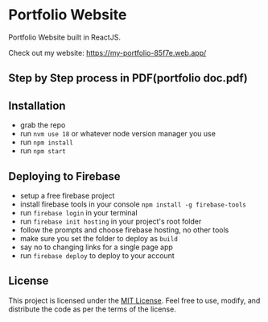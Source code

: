 # Portfolio Website
Portfolio Website built in ReactJS.

Check out my website: https://my-portfolio-85f7e.web.app/

## Step by Step process in PDF(portfolio doc.pdf)

## Installation

- grab the repo
- run `nvm use 18` or whatever node version manager you use
- run `npm install`
- run `npm start`

## Deploying to Firebase

- setup a free firebase project
- install firebase tools in your console `npm install -g firebase-tools`
- run `firebase login` in your terminal
- run `firebase init hosting` in your project's root folder
- follow the prompts and choose firebase hosting, no other tools
- make sure you set the folder to deploy as `build`
- say no to changing links for a single page app
- run `firebase deploy` to deploy to your account

  

## License

This project is licensed under the [MIT License](https://opensource.org/licenses/MIT). Feel free to use, modify, and distribute the code as per the terms of the license.
